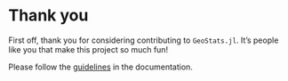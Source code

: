 # Thank you

First off, thank you for considering contributing to `GeoStats.jl`.
It’s people like you that make this project so much fun!

Please follow the [guidelines](https://juliaearth.github.io/GeoStats.jl/stable/contributing/guidelines.html) in the documentation.
